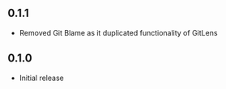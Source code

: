 ## 0.1.1

- Removed Git Blame as it duplicated functionality of GitLens

## 0.1.0

- Initial release
